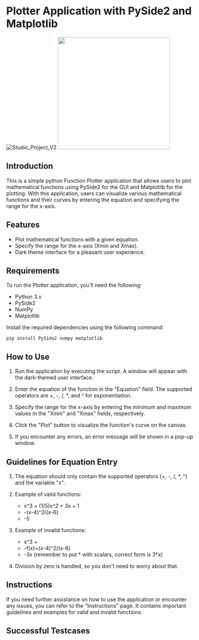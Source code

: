 # Plotter Application with PySide2 and Matplotlib

![Studio_Project_V2](https://github.com/Mahmoud-Moh/Function-Plotter/assets/69478720/5e064cca-57ec-43b3-a539-f4511154068d)
<img src="https://github.com/Mahmoud-Moh/Function-Plotter/assets/69478720/5e064cca-57ec-43b3-a539-f4511154068d" width="300" height="300">

## Introduction

This is a simple python Function Plotter application that allows users to plot mathematical functions using PySide2 for the GUI and Matplotlib for the plotting. With this application, users can visualize various mathematical functions and their curves by entering the equation and specifying the range for the x-axis.

## Features

- Plot mathematical functions with a given equation.
- Specify the range for the x-axis (Xmin and Xmax).
- Dark theme interface for a pleasant user experience.

## Requirements

To run the Plotter application, you'll need the following:

- Python 3.x
- PySide2
- NumPy
- Matplotlib

Install the required dependencies using the following command:

``` pip install PySide2 numpy matplotlib ```


## How to Use

1. Run the application by executing the script. A window will appear with the dark-themed user interface.

2. Enter the equation of the function in the "Equation" field. The supported operators are +, -, /, *, and ^ for exponentiation.

3. Specify the range for the x-axis by entering the minimum and maximum values in the "Xmin" and "Xmax" fields, respectively.

4. Click the "Plot" button to visualize the function's curve on the canvas.

5. If you encounter any errors, an error message will be shown in a pop-up window.

## Guidelines for Equation Entry

1. The equation should only contain the supported operators (+, -, /, *, ^) and the variable "x".

2. Example of valid functions:
   - x^3 + (1/5)*x^2 + 3*x + 1
   - -(x-4)^2/(x-6)
   - -5

3. Example of invalid functions:
   - x^3 +
   - -f(x)=(x-4)^2/(x-6)
   - -3x (remember to put * with scalars, correct form is 3*x)

4. Division by zero is handled, so you don't need to worry about that.

## Instructions

If you need further assistance on how to use the application or encounter any issues, you can refer to the "Instructions" page. It contains important guidelines and examples for valid and invalid functions.

## Successful Testcases 

